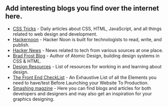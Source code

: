 ## Add interesting blogs you find over the internet here.

- [CSS Tricks](https://css-tricks.com/) - Daily articles about CSS, HTML, JavaScript, and all things related to web design and development.
- [Hackernoon](https://hackernoon.com/) - Hacker Noon is built for technologists to read, write, and publish. 
- [Hacker News](https://news.ycombinator.com/) - News related to tech from various sources at one place. 
- [Brad Frost Blog](https://bradfrost.com/) - Author of Atomic Design, building design systems in CSS & HTML. 
- [Design Resources](http://designresources.party/) - List of resources for working in and learning about design.
- [The Front End CheckList](https://codeburst.io/the-front-end-checklist-8b2292fdda44) - An Exhaustive List of all the Elements you need to have/test Before Launching your Website To Production. 
- [Smashing magzine](https://www.smashingmagazine.com/) - Here you can find blogs and articles for both developers and designers and may also get an inspiration for your graphics designing.
